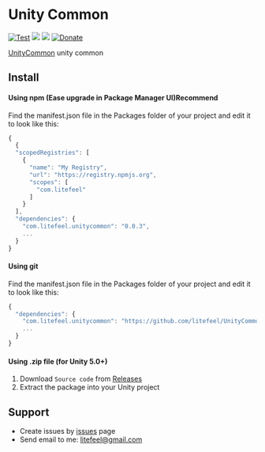 # Unity Common

[![Test](https://github.com/litefeel/UnityCommon/workflows/Test/badge.svg)](https://github.com/litefeel/UnityCommon/actions)
[![](https://img.shields.io/github/release/litefeel/UnityCommon.svg?label=latest%20version)](https://github.com/litefeel/UnityCommon/releases)
[![](https://img.shields.io/github/license/litefeel/UnityCommon.svg)](https://github.com/litefeel/UnityCommon/blob/main/LICENSE.md)
[![Donate](https://img.shields.io/badge/Donate-PayPal-green.svg)](https://paypal.me/litefeel)

[UnityCommon](https://github.com/litefeel/UnityCommon) unity common

## Install

#### Using npm (Ease upgrade in Package Manager UI)**Recommend**

Find the manifest.json file in the Packages folder of your project and edit it to look like this:
``` js
{
  {
  "scopedRegistries": [
    {
      "name": "My Registry",
      "url": "https://registry.npmjs.org",
      "scopes": [
        "com.litefeel"
      ]
    }
  ],
  "dependencies": {
    "com.litefeel.unitycommon": "0.0.3",
    ...
  }
}
```

#### Using git

Find the manifest.json file in the Packages folder of your project and edit it to look like this:
``` js
{
  "dependencies": {
    "com.litefeel.unitycommon": "https://github.com/litefeel/UnityCommon.git#0.0.3",
    ...
  }
}
```

#### Using .zip file (for Unity 5.0+)

1. Download `Source code` from [Releases](https://github.com/litefeel/UnityCommon/releases)
2. Extract the package into your Unity project



## Support

- Create issues by [issues][issues] page
- Send email to me: <litefeel@gmail.com>

[issues]: https://github.com/litefeel/UnityCommon/issues 
